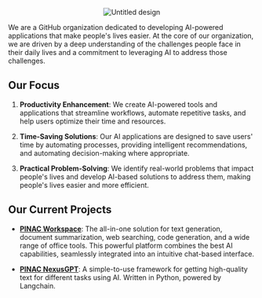 <div align="center">

![Untitled design](https://github.com/user-attachments/assets/ff75c3df-da5b-461e-b07e-88a9160708ea)

</div>

We are a GitHub organization dedicated to developing AI-powered applications that make people's lives easier. At the core of our organization, we are driven by a deep understanding of the challenges people face in their daily lives and a commitment to leveraging AI to address those challenges.

## Our Focus

1. **Productivity Enhancement**: We create AI-powered tools and applications that streamline workflows, automate repetitive tasks, and help users optimize their time and resources.

2. **Time-Saving Solutions**: Our AI applications are designed to save users' time by automating processes, providing intelligent recommendations, and automating decision-making where appropriate.

3. **Practical Problem-Solving**: We identify real-world problems that impact people's lives and develop AI-based solutions to address them, making people's lives easier and more efficient.


## Our Current Projects
- [**PINAC Workspace**](https://github.com/pinacai/PINAC_Workspace):  The all-in-one solution for text generation, document summarization, web searching, code generation, and a wide range of office tools. This powerful platform combines the best AI capabilities, seamlessly integrated into an intuitive chat-based interface.

- [**PINAC NexusGPT**](https://github.com/pinacai/NexusGPT): A simple-to-use framework for getting high-quality text for different tasks using AI. Written in Python, powered by Langchain.
